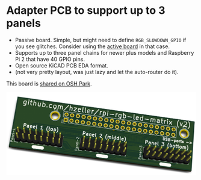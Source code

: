 Adapter PCB to support up to 3 panels
======================================

   * Passive board. Simple, but might need to define `RGB_SLOWDOWN_GPIO` if you see
     glitches. Consider using the [active board](../active-3) in that case.
   * Supports up to three panel chains for newer plus models and
     Raspberry Pi 2 that have 40 GPIO pins.
   * Open source KiCAD PCB EDA format.
   * (not very pretty layout, was just lazy and let the auto-router do it).

This board is [shared on OSH Park][osh-passive3].

![Preview][rendering]

[rendering]: ../../img/passive3-pcb.png
[osh-passive3]: https://oshpark.com/shared_projects/FNAtZUsP
